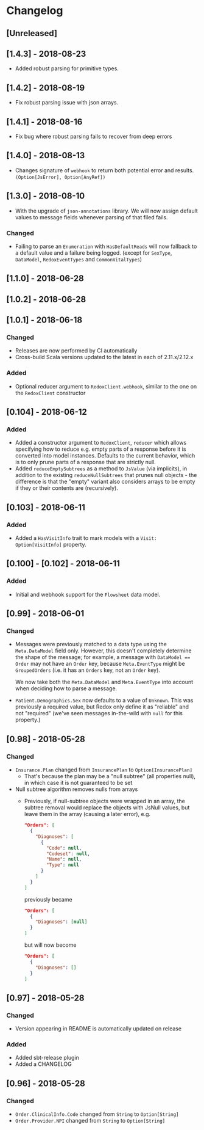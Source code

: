# Changelog

## [Unreleased]

## [1.4.3] - 2018-08-23

- Added robust parsing for primitive types.

## [1.4.2] - 2018-08-19

- Fix robust parsing issue with json arrays.

## [1.4.1] - 2018-08-16

- Fix bug where robust parsing fails to recover from deep errors

## [1.4.0] - 2018-08-13

- Changes signature of `webhook` to return both potential error and results. `(Option[JsError], Option[AnyRef])`

## [1.3.0] - 2018-08-10

- With the upgrade of `json-annotations` library. We will now assign default values to message fields
whenever parsing of that filed fails.

### Changed

- Failing to parse an `Enumeration` with `HasDefaultReads` will now fallback to a default value
and a failure being logged. (except for `SexType`, `DataModel`, `RedoxEventTypes` and `CommonVitalTypes`)

## [1.1.0] - 2018-06-28

## [1.0.2] - 2018-06-28

## [1.0.1] - 2018-06-18

### Changed

- Releases are now performed by CI automatically
- Cross-build Scala versions updated to the latest in each of 2.11.x/2.12.x

### Added

- Optional reducer argument to `RedoxClient.webhook`, similar to the one on the `RedoxClient` constructor

## [0.104] - 2018-06-12

### Added

- Added a constructor argument to `RedoxClient`, `reducer` which allows specifying how to reduce e.g. empty
  parts of a response before it is converted into model instances. Defaults to the current behavior, which is
  to only prune parts of a response that are strictly null.
- Added `reduceEmptySubtrees` as a method to `JsValue` (via implicits), in addition to the existing
  `reduceNullSubtrees` that prunes null objects - the difference is that the "empty" variant also considers
  arrays to be empty if they or their contents are (recursively).

## [0.103] - 2018-06-11

### Added

- Added a `HasVisitInfo` trait to mark models with a `Visit: Option[VisitInfo]` property.

## [0.100] - [0.102] - 2018-06-11

### Added

- Initial and webhook support for the `Flowsheet` data model.

## [0.99] - 2018-06-01

### Changed

- Messages were previously matched to a data type using the `Meta.DataModel` field only. However, this doesn't completely
  determine the shape of the message; for example, a message with `DataModel == Order` may not have an `Order` key,
  because `Meta.EventType` might be `GroupedOrders` (i.e. it has an `Orders` key, not an `Order` key).

  We now take both the `Meta.DataModel` and `Meta.EventType` into account when deciding how to parse a message.

- `Patient.Demographics.Sex` now defaults to a value of `Unknown`. This was previously a required value, but Redox only
  define it as "reliable" and not "required" (we've seen messages in-the-wild with `null` for this property.)

## [0.98] - 2018-05-28

### Changed

- `Insurance.Plan` changed from `InsurancePlan` to `Option[InsurancePlan]`
  - That's because the plan may be a "null subtree" (all properties null), in which case it is not guaranteed to be set
- Null subtree algorithm removes nulls from arrays
  - Previously, if null-subtree objects were wrapped in an array, the subtree removal would replace the objects with JsNull
    values, but leave them in the array (causing a later error), e.g.

    ```json
    "Orders": [
      {
        "Diagnoses": [
          {
            "Code": null,
            "Codeset": null,
            "Name": null,
            "Type": null
          }
        ]
      }
    ]
    ```

    previously became

    ```json
    "Orders": [
      {
        "Diagnoses": [null]
      }
    ]
    ```

    but will now become

    ```json
    "Orders": [
      {
        "Diagnoses": []
      }
    ]
    ```

## [0.97] - 2018-05-28

### Changed

- Version appearing in README is automatically updated on release

### Added

- Added sbt-release plugin
- Added a CHANGELOG

## [0.96] - 2018-05-28

### Changed

- `Order.ClinicalInfo.Code` changed from `String` to `Option[String]`
- `Order.Provider.NPI` changed from `String` to `Option[String]`
